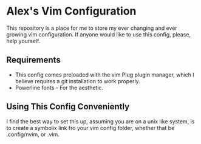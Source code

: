 # Alex's Vim Configuration 
This repository is a place for me to store my ever changing and ever growing vim configuration.  If anyone would like to use this config, please, help yourself.  

## Requirements 
* This config comes preloaded with the vim Plug plugin manager, which I believe requires a git installation to work properly.
* Powerline fonts - For the aesthetic.

## Using This Config Conveniently
I find the best way to set this up, assuming you are on a unix like system, is to create a symbolix link fro your vim config folder, whether that be .config/nvim, or .vim.  
